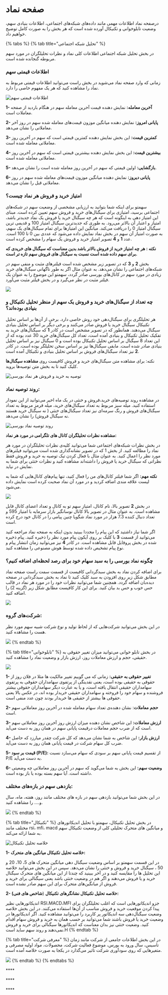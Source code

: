 # صفحه نماد

درصفحه نماد اطلاعات مهمی مانند داده‌های شبکه‌های اجتماعی، اطلاعات بنیادی سهم، وضعیت تابلوخوانی و تکنیکال آورده شده است که هر بخش را به صورت کامل توضیح خواهیم داد. 

{% tabs %}
{% tab title="تحلیل شبکه اجتماعی" %}


در بخش تحلیل شبکه‌ اجتماعی اطلاعات کلی نماد و نطرات تحلیلگران در مورد سهم مربوطه گنجانده شده است.

### اطلاعات قیمتی سهم

زمانی که وارد صفحه نماد می‌شوید در بخش راست می‌توانید اطلاعات قیمتی مربوط به نماد را مشاهده کنید که هر یک مفهوم خاصی را دارد. 

![&#x627;&#x637;&#x644;&#x627;&#x639;&#x627;&#x62A; &#x642;&#x6CC;&#x645;&#x62A;&#x6CC; &#x633;&#x647;&#x645;](../.gitbook/assets/qymt-ha.png)

**1- آخرین معامله:** نمایش دهنده قیمت آخرین معامله سهم در هنگام باردید از صفحه معاملات است.

**2- پایانی امروز:** نمایش دهنده میانگین موزون قیمت‌های معامله شده سهم در روز آخر معاملاتی را نشان می‌دهد.

**3- کمترین قیمت:** این بخش نمایش دهنده کمترین قیمتی است که سهم در آخرین روز معاملاتی معامله شده است.

**4- بیشترین قیمت:** این بخش نمایش دهنده بیشترین قیمتی است که سهم در آخرین روز معاملاتی معامله شده است.

**5- بازگشایی:** اولین قیمتی که سهم در آخرین روز معامله شده است را نشان می‌دهد.

**6- پایانی دیروز:** نمایش دهنده میانگین موزون قیمت‌های معامله شده سهم در روز معاملاتی قبل را نشان می‌دهد.

### امتیاز خرید و فروش هر نماد چیست؟

سهمتو برای اینکه شما بتوانید به ارزیابی مشخصی از وضعیت سهم در شبکه‌های اجتماعی برسید، امتیازی برای سیگنال‌های خرید و فروش سهم تعیین کرده است. مبنای این امتیاز دهی به اینگونه است که هر چه سیگنال خرید یا فروش یک نماد جدیدتر باشد، امتیاز و اعتبار آن بالاتر می‌رود. به  طوری که جدیدترین سیگنال امتیاز 100 و قدیمی ترین سیگنال امتیاز 0 را دریافت می‌کند. میانگین این امتیازها برای تمام سیگنال‌های یک سهم، به صورت امتیاز آن سهم در بخش نماد نمایش داده می‌شود که عددی بین 0 تا 100 است. عدد **1** و **4** تصویر امتیاز خرید و فروش یک سهام را مشخص کرده است. 

**نکته : هر چه امتیاز خرید از فروش بالاتر باشد بدین معناست که سیگنال های خریدی که برای سهم داده شده است نسبت به سیگنال های فروش سهم تازه تر است.**

بخش **2** و **3** که در تصویر زیر مشخص شده است فیلترهای مثبت و منفی سهم در شبکه‌های اجتماعی را نشان می‌دهد. به عنوان مثال اگر به طور ناگهانی سیگنال‌های خرید زیادی در مورد سهم در کانال‌های بورسی صادر گردد، سهمتو این موضوع را به عنوان یک فیلتر مثبت در نظر می‌گیرد و در بخش فیلتر مثبت می‌آورد. 

![](../.gitbook/assets/amtyaz-khryd-w-frwsh.png)

### چه تعداد از سیگنال‌های خرید و فروش یک سهم از منظر تحلیل تکنیکال و بنیادی بوده‌اند؟

هر تحلیلگری برای سیگنال‌دهی خود روش خاصی دارد. برخی از آن‌ها بر اساس تحلیل تکنیکال سیگنال خرید یا فروش صادر می‌کنند و برخی دیگر بر اساس تحلیل بنیادی سیگنال می‌دهند. همانطور که در تصویر مشخص است در کادر **1** که سیگنال‌های خرید به تفکیک تحلیل تکنیکال و بنیادی آمده است، تعداد کل سیگنال‌های خرید 30 عدد بوده که از این تعداد 8 سیگنال بر اساس تحلیل تکنیکال بوده است و 0 سیگنال نیز بر اساس تحلیل بنیادی صادر شده است. مابقی سیگنال‌ها نیز بر اساس سخن تحلیلگر بوده است. در کادر **2** نیز تعداد سیگنال‌های فروش بر اساس تحلیل بنیادی و تکنیکال آمده است. 

نکته: برای مشاهده متن سیگنال‌های خرید و فروش کافیست روی **مشاهده سیگنال‌ها** کلیک کنید تا به بخش متن توصیه‌ها بروید.

![&#x62A;&#x648;&#x635;&#x6CC;&#x647; &#x628;&#x647; &#x62E;&#x631;&#x6CC;&#x62F; &#x648; &#x641;&#x631;&#x648;&#x634; &#x647;&#x631; &#x646;&#x645;&#x627;&#x62F; &#x628;&#x648;&#x631;&#x633;&#x6CC;](../.gitbook/assets/twsyh-khryd-w-frwsh.png)

### روند توصیه نماد:

در مشاهده روند توصیه‌های خرید،فروش و خنثی در یک ماه اخیر می‌توانید از این نمودار استفاده کنید. میله سبز مربوط به تعداد سیگنال‌های خرید، میله قرمز مربوط به تعداد سیگنال‌های فروش و رنگ سرمه‌ای نیز تعداد سیگنال‌های خنثی \( نه سیگنال خرید هستند نه سیگنال فروش\) را نشان می‌دهد.

![&#x631;&#x648;&#x646;&#x62F; &#x62A;&#x648;&#x635;&#x6CC;&#x647; &#x646;&#x645;&#x627;&#x62F; &#x628;&#x648;&#x631;&#x633;&#x6CC;](../.gitbook/assets/rwnd-twsyh-nmad.png)

**مشاهده نظرات تحلیلگران کانال های تلگرامی در مورد هر نماد:**

در بخش نظرات شبکه‌های اجتماعی شما می‌توانید کلیه‌ی نظرات تحلیلگران در مورد هر نماد را مطالعه کنید. از بخش 1 که در تصویر نشانه‌گذاری شده است می‌توانید فیلترهای مورد نظر را اعمال کنید. به عنوان مثال با فعال کردن تیک توصیه به خرید و فروش فقط نظراتی که سیگنال خرید یا فروش را داشته‌اند مشاهده کنید و نظرات ختثی برای شما به  نمایش در نیاید.

**نکته مهم:** اگر شما فیلتر کانال‌های من را فعال کنید، تنها پیام‌های کانال‌هایی که شما به لیست علاقه مندی اضافه کردید و در مورد آن نماد صحبت کرده است نمایش داده می‌شود.

![](../.gitbook/assets/fyltr.png)

در بخش **2** تصویر بالا، نام کانال، امتیاز سهم تو به کانال و تعداد اعضای کانال قابل مشاهده است. به عنوان مثال در تصویر بالا کانال نوسانگیر بازار سرمایه با امتیاز 595 و تعداد دنبال کننده 7.3 هزار در مورد نماد شگویا چنین پیامی را در کانال خود درج کرده است. 

اگر شما نیاز داشتید که این پیام را مجددا ببینید بدون اینکه به صفحه نماد مراجعه کنید می‌توانید از قسمت **3** با کلیک بر روی آیکون پیام مورد نظر را ذخیره کنید. پیام ذخیره شده در بخش پروفایل قابل مشاهده است. در کادر **4** نیز می‌توانید زمان انتشار پیام و نوع پیام تشخیص داده شده توسط هوش مصنوعی را مشاهده کنید.

### چگونه نماد بورسی را به سبد سهام خود برای رصد لحظه‌ای اضافه کنیم؟

برای اضافه کردن نماد به بخش سبدگردانی کافیست از قسمت سمت راست صفحه نماد مطابق شکل زیر روی افزودن به سبد کلیک کنید تا نماد به بخش سبدگردانی در صفحه دیده‌بان اضافه گردد.  همچنین شما می‌توانید نظرات خود را در مورد هر نماد در قالب حس خوب و حس بد بیان کنید. برای این کار کافیست مطابق شکل زیر \(گزینه 2\) را اضافه کنید. 

![](../.gitbook/assets/hs-hwb-w-mnfy.png)

### **شرکت‌های گروه**:

در این بخش می‌توانید شرکت‌هایی که از لحاظ تولید و نوع شرکت شبیه سهم مورد نظر هست را مشاهده کنید. 

![](../.gitbook/assets/shrkt-hay-hm-grwh.png)
{% endtab %}

{% tab title="تابلوخوانی" %}
در بخش تابلو خوانی می‌توانید میزان تغییر حقوقی به حقیقی، حجم و ارزش معاملات روز، ارزش بازار و وضعیت نماد را مشاهده کنید. 

![](../.gitbook/assets/tablwkhwany.png)

**1- تغییر حقوقی به حقیقی:**  زمانی که می گوییم تغییر مالکیت ها مثلا در فلان روز از حقوقی به حقیقی بوده است، یعنی نقدینگی از پرتفوی سهامداران حقوقی به پرتفوی سهامداران حقیقی انتقال یافته است، و یا به عبارت دیگر سهامداران حقوقی بیشتر فروشنده و سهام خود را فروخته و سهامداران حقیقی خریدار بوده اند، در عکس بالا یعنی حقوقی ها بیشتز از حقیقی ها خریدار بودند چون عدد منفی است. 

**2- حجم معاملات**: نشان دهنده‌ی تعداد سهام معامله شده در آخرین روز معاملاتی سهم است.

**3- ارزش معاملات:** این شاخص نشان دهنده میزان ارزش روز آخرین روز معاملاتی سهم است که از ضرب حجم معاملات درقیمت پایانی سهم در همان روز به دست می‌آید.

**4- ارزش بازار:** این شاخص به شما نشان می‌دهد که کل شرکت چقدر میارزد که حاصل ضرب کل سهام شرکت در قیمت پایانی همان روز به دست می‌آید.

**5- قیمت بر سود \(P/E\):** از تقسیم قیمت پایانی سهم بر سودی که سهام می‌سازد نسبت P/E به دست می‌آید.

**6- وضعیت سهم:** این بخش به شما می‌گوید که سهم در آخرین روز معاملاتی چه وضعیتی داشته است. آیا سهم بسته بوده یا باز بوده است.

### بازدهی سهم در بازه‌های مختلف:

در این بخش شما می‌توانید بازدهی سهم در بازه های مختلف مانند روز، هفته، ماه، سال و.... را مشاهده کنید.

![](../.gitbook/assets/bazdhy.png)
{% endtab %}

{% tab title="تکنیکال" %}
در بخش تحلیل تکنیکال، سهمتو با تحلیل اندیکاتورهای مختلف مانند rsi، mfi، macd و میانگین های متحرک تحلیلی کلی از وضعیت تکنیکال سهم به شما ارائه می‌کند.

![&#x62E;&#x644;&#x627;&#x635;&#x647; &#x62A;&#x62D;&#x644;&#x6CC;&#x644; &#x62A;&#x6A9;&#x646;&#x6CC;&#x6A9;&#x627;&#x644;](../.gitbook/assets/thlyl-tknykal%20%281%29.png)

**1- خلاصه تحلیل تکنیکال میانگین های متحرک:** 

در این قسمت سهمتو بر اساس وضعیت سیگنال دهی میانگین متحرک های 5، 10، 20 و 50 ، سیگنال خرید و فروش و خنثی را نشان می‌دهد. سپس در این بخش می‌توانید خلاصه این تحلیل ها را مقایسه کنید و در آخر ببینید که چندتا از این میانگین های متحرک سیگنال خرید و یا فروش می‌دهند و اگر هم در وضعیت خنثی باشد یعنی سیگنالی برای خرید و فروش از میانگین‌های متحرک برای این سهم صادر نشده است.

**2- خلاصه تحلیل تکنیکال نشانگرهای** **تکنیکال** \(**شاخص های فنی\):**

اندیکاتورهایی نظیر RSI،MACD،MFI جزو اندیکاتورهایی است که اغلب تحلیلگران برای پیدا کردن موقعیت خرید و فروش مناسب از آن‌ها استفاده می‌کنند. در این بخش خلاصه وضعیت سیگنال‌دهی سه اندیکاتور پر کاربرد را می‌توانید مشاهده کنید. اگر اندیکاتورها در وضعیت خرید یا فروش باشند شما می‌توانید بر حسب همان به خرید و فروش سهام اقدام کنید. وضعیت ختثی نیز بدان معناست که اندیکاتورها سیگنالی برای خرید و فروش نمی‌دهند و روند سهم ساید است.H
{% endtab %}

{% tab title="معرفی شرکت‌" %}
در این بخش اطلاعات جامعی از شرکت مانند زمان تاسیس، سال ورود به بورس، موضوع فعالیت شرکت، محصولات، مواد اولیه مصرفی و متغیرهایی که روی سودآوری شرکت تاثیر می‌گذارد در یکجا به صورت خلاصه آمده است.

![](../.gitbook/assets/marfy-shrkt-ha.png)
{% endtab %}
{% endtabs %}











\*\*\*\*

\*\*\*\*







\*\*\*\*

